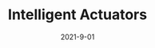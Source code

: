 ---
title: "Intelligent Actuators"
collection: teaching
type: "Graduate Lab Course"
permalink: /teaching/2021-fall-teaching-2
venue: "Berlin University of Applied Sciences and Technology, Department of Electrical Engineering"
date: 2021-9-01
location: "Berlin, Germany"
---